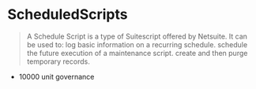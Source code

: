 # ScheduledScripts

> A Schedule Script is a type of Suitescript offered by Netsuite. It can be used to: log basic information on a recurring schedule. schedule the future execution of a maintenance script. create and then purge temporary records.

- 10000 unit governance

